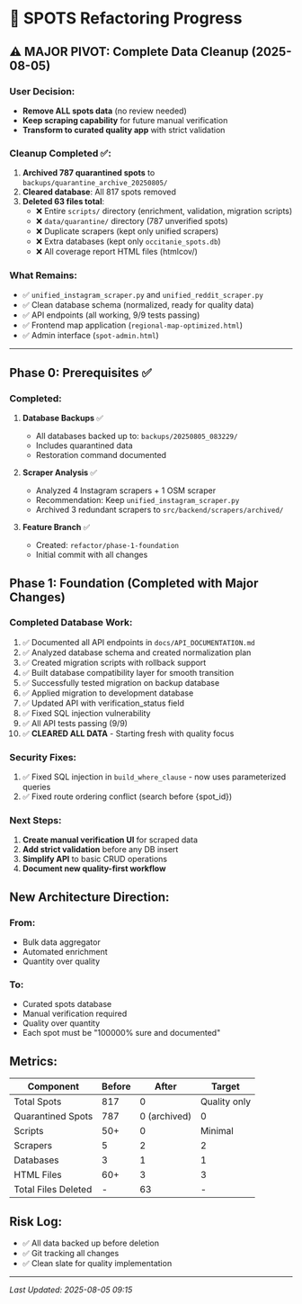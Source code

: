 # 🔄 SPOTS Refactoring Progress

## ⚠️ MAJOR PIVOT: Complete Data Cleanup (2025-08-05)

### User Decision:
- **Remove ALL spots data** (no review needed)
- **Keep scraping capability** for future manual verification
- **Transform to curated quality app** with strict validation

### Cleanup Completed ✅:
1. **Archived 787 quarantined spots** to `backups/quarantine_archive_20250805/`
2. **Cleared database**: All 817 spots removed
3. **Deleted 63 files total**:
   - ❌ Entire `scripts/` directory (enrichment, validation, migration scripts)
   - ❌ `data/quarantine/` directory (787 unverified spots)
   - ❌ Duplicate scrapers (kept only unified scrapers)
   - ❌ Extra databases (kept only `occitanie_spots.db`)
   - ❌ All coverage report HTML files (htmlcov/)

### What Remains:
- ✅ `unified_instagram_scraper.py` and `unified_reddit_scraper.py`
- ✅ Clean database schema (normalized, ready for quality data)
- ✅ API endpoints (all working, 9/9 tests passing)
- ✅ Frontend map application (`regional-map-optimized.html`)
- ✅ Admin interface (`spot-admin.html`)

---

## Phase 0: Prerequisites ✅

### Completed:
1. **Database Backups** ✅
   - All databases backed up to: `backups/20250805_083229/`
   - Includes quarantined data
   - Restoration command documented

2. **Scraper Analysis** ✅
   - Analyzed 4 Instagram scrapers + 1 OSM scraper
   - Recommendation: Keep `unified_instagram_scraper.py`
   - Archived 3 redundant scrapers to `src/backend/scrapers/archived/`

3. **Feature Branch** ✅
   - Created: `refactor/phase-1-foundation`
   - Initial commit with all changes

## Phase 1: Foundation (Completed with Major Changes)

### Completed Database Work:
1. ✅ Documented all API endpoints in `docs/API_DOCUMENTATION.md`
2. ✅ Analyzed database schema and created normalization plan
3. ✅ Created migration scripts with rollback support
4. ✅ Built database compatibility layer for smooth transition
5. ✅ Successfully tested migration on backup database
6. ✅ Applied migration to development database
7. ✅ Updated API with verification_status field
8. ✅ Fixed SQL injection vulnerability
9. ✅ All API tests passing (9/9)
10. ✅ **CLEARED ALL DATA** - Starting fresh with quality focus

### Security Fixes:
1. ✅ Fixed SQL injection in `build_where_clause` - now uses parameterized queries
2. ✅ Fixed route ordering conflict (search before {spot_id})

### Next Steps:
1. **Create manual verification UI** for scraped data
2. **Add strict validation** before any DB insert
3. **Simplify API** to basic CRUD operations
4. **Document new quality-first workflow**

## New Architecture Direction:

### From:
- Bulk data aggregator
- Automated enrichment
- Quantity over quality

### To:
- Curated spots database
- Manual verification required
- Quality over quantity
- Each spot must be "100000% sure and documented"

## Metrics:

| Component | Before | After | Target |
|-----------|--------|-------|--------|
| Total Spots | 817 | 0 | Quality only |
| Quarantined Spots | 787 | 0 (archived) | 0 |
| Scripts | 50+ | 0 | Minimal |
| Scrapers | 5 | 2 | 2 |
| Databases | 3 | 1 | 1 |
| HTML Files | 60+ | 3 | 3 |
| Total Files Deleted | - | 63 | - |

## Risk Log:

- ✅ All data backed up before deletion
- ✅ Git tracking all changes
- ✅ Clean slate for quality implementation

---

*Last Updated: 2025-08-05 09:15*